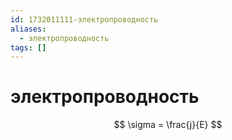 ```yaml
---
id: 1732011111-электропроводность
aliases:
  - электропроводность
tags: []
---
```


# электропроводность
$$
\sigma = \frac{j}{E}
$$
